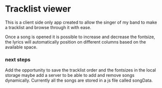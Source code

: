 # Tracklist viewer

This is a client side only app created to allow the singer of my band to make a tracklist and browse through it with ease. 

Once a song is opened it is possible to increase and decrease the fontsize, the lyrics will automatically position on different columns based on the available space. 

### next steps
Add the opportunity to save the tracklist order and the fontsizes in the local storage 
maybe add a server to be able to add and remove songs dynamically. Currently all the songs are stored in a js file called songData.